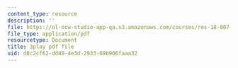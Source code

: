 ```yaml
---
content_type: resource
description: ''
file: https://ol-ocw-studio-app-qa.s3.amazonaws.com/courses/res-18-007-calculus-revisited-multivariable-calculus-fall-2011/d8c2cf62dd484e3d293369b906faaa32_a-w4F0c57nE.pdf
file_type: application/pdf
resourcetype: Document
title: 3play pdf file
uid: d8c2cf62-dd48-4e3d-2933-69b906faaa32
---
```

